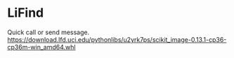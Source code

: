 # LiFind
Quick call or send message.
https://download.lfd.uci.edu/pythonlibs/u2yrk7ps/scikit_image-0.13.1-cp36-cp36m-win_amd64.whl
